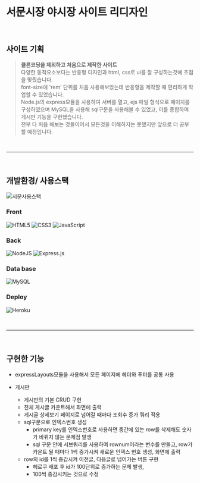 # 서문시장 야시장 사이트 리디자인

<br/>

## 사이트 기획
> __클론코딩을 제외하고 처음으로 제작한 사이트__ <br/>
다양한 동적요소보다는 반응형 디자인과 html, css로 ui를 잘 구성하는것에 초점을 맞췄습니다. <br/>
font-size에 'rem' 단위를 처음 사용해보았는데 반응형을 제작할 때 편리하게 작업할 수 있었습니다. <br/>
Node.js의 express모듈을 사용하여 서버를 열고, ejs 파일 형식으로 페이지를 구성하였으며 MySQL을 사용해 sql구문을 사용해볼 수 있었고, 이를 종합하여 게시판 기능을 구현했습니다. <br/>
전부 다 처음 해보는 것들이어서 모든것을 이해하지는 못했지만 앞으로 더 공부할 예정입니다.

<br/>

-----

<br/>

## 개발환경/ 사용스택

![서문사용스택](https://user-images.githubusercontent.com/69718601/183320598-58aae584-3b06-4f92-bdff-666da4beecc8.jpg)

### Front
![HTML5](https://img.shields.io/badge/html5-%23E34F26.svg?style=for-the-badge&logo=html5&logoColor=white)
![CSS3](https://img.shields.io/badge/css3-%231572B6.svg?style=for-the-badge&logo=css3&logoColor=white)
![JavaScript](https://img.shields.io/badge/javascript-%23323330.svg?style=for-the-badge&logo=javascript&logoColor=%23F7DF1E)

### Back
![NodeJS](https://img.shields.io/badge/node.js-6DA55F?style=for-the-badge&logo=node.js&logoColor=white)
![Express.js](https://img.shields.io/badge/express.js-%23404d59.svg?style=for-the-badge&logo=express&logoColor=%2361DAFB)

### Data base
![MySQL](https://img.shields.io/badge/mysql-%23316192.svg?style=for-the-badge&logo=mysql&logoColor=white)

### Deploy
![Heroku](https://img.shields.io/badge/heroku-%23430098.svg?style=for-the-badge&logo=heroku&logoColor=white)

<br/>

------

<br/>

## 구현한 기능

+ expressLayouts모듈을 사용해서 모든 페이지에 헤더와 푸터를 공통 사용

+ 게시판
  + 게시판의 기본 CRUD 구현
  + 전체 게시글 카운트해서 화면에 출력
  + 게시글 상세보기 페이지로 넘어갈 때마다 조회수 증가 쿼리 적용
  + sql구문으로 인덱스번호 생성
    + primary key를 인덱스번호로 사용하면 중간에 있는 row를 삭제해도 숫자가 바뀌지 않는 문제점 발생
    + sql 구문 안에 서브쿼리를 사용하여 rownum이라는 변수를 만들고, row가 카운트 될 때마다 1씩 증가시켜 새로운 인덱스 번호 생성, 화면에 출력
  + row의 id를 1씩 증감시켜 이전글, 다음글로 넘어가는 버튼 구현
    + 헤로쿠 배포 후 id가 100단위로 증가하는 문제 발생,
    + 100씩 증감시키는 것으로 수정
